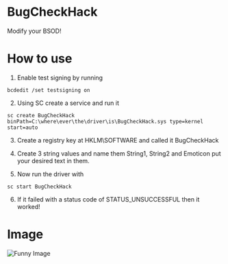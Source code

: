 # BugCheckHack
Modify your BSOD!

# How to use

1) Enable test signing by running
```
bcdedit /set testsigning on
````
2) Using SC create a service and run it
```
sc create BugCheckHack binPath=C:\where\ever\the\driver\is\BugCheckHack.sys type=kernel start=auto
```
3) Create a registry key at HKLM\SOFTWARE and called it BugCheckHack
4) Create 3 string values and name them String1, String2 and Emoticon put your desired text in them.

5) Now run the driver with
```
sc start BugCheckHack
```

6) If it failed with a status code of STATUS_UNSUCCESSFUL then it worked!

# Image

![Funny Image](https://cdn.discordapp.com/attachments/413430340388913171/891746727663640606/unknown.png)
